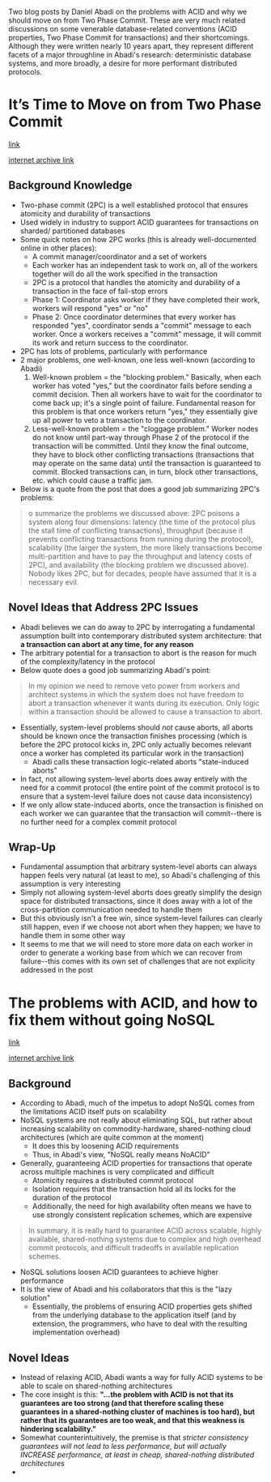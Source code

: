 Two blog posts by Daniel Abadi on the problems with ACID and why we should
move on from Two Phase Commit. These are very much related discussions on some
venerable database-related conventions (ACID properties, Two Phase Commit for
transactions) and their shortcomings. Although they were written nearly 10 years
apart, they represent different facets of a major throughline in Abadi's research:
deterministic database systems, and more broadly, a desire for more performant
distributed protocols. 

# It’s Time to Move on from Two Phase Commit
[link](http://dbmsmusings.blogspot.com/2019/01/its-time-to-move-on-from-two-phase.html)

[internet archive link](https://web.archive.org/web/20220826233144/http://dbmsmusings.blogspot.com/2019/01/its-time-to-move-on-from-two-phase.html)

## Background Knowledge
- Two-phase commit (2PC) is a well established protocol that ensures atomicity
and durability of transactions
- Used widely in industry to support ACID guarantees for transactions on sharded/
partitioned databases
- Some quick notes on how 2PC works (this is already well-documented online in 
other places):
    - A commit manager/coordinator and a set of workers
    - Each worker has an independent task to work on, all of the workers together
will do all the work specified in the transaction
    - 2PC is a protocol that handles the atomicity and durability of a transaction
in the face of fail-stop errors
    - Phase 1: Coordinator asks worker if they have completed their work, workers
will respond "yes" or "no"
    - Phase 2: Once coordinator determines that every worker has responded "yes",
coordinator sends a "commit" message to each worker. Once a workers receives a 
"commit" message, it will commit its work and return success to the coordinator.
- 2PC has lots of problems, particularly with performance
- 2 major problems, one well-known, one less well-known (according to Abadi)
    1. Well-known problem = the "blocking problem." Basically, when each worker
has voted "yes," but the coordinator fails before sending a commit decision. Then
all workers have to wait for the coordinator to come back up; it's a single point
of failure. Fundamental reason for this problem is that once workers return "yes,"
they essentially give up all power to veto a transaction to the coordinator. 
    2. Less-well-known problem = the "cloggage problem." Worker nodes do not know
until part-way through Phase 2 of the protocol if the transaction will be committed.
Until they know the final outcome, they have to block other conflicting transactions
(transactions that may operate on the same data) until the transaction is 
guaranteed to commit. Blocked transactions can, in turn, block other transactions,
etc. which could cause a traffic jam. 
- Below is a quote from the post that does a good job summarizing 2PC's problems:
> o summarize the problems we discussed above: 2PC poisons a system along four 
dimensions: latency (the time of the protocol plus the stall time of conflicting 
transactions), throughput (because it prevents conflicting transactions from 
running during the protocol), scalability (the larger the system, the more 
likely transactions become multi-partition and have to pay the throughput and 
latency costs of 2PC), and availability (the blocking problem we discussed above).  
Nobody likes 2PC, but for decades, people have assumed that it is a necessary evil.

## Novel Ideas that Address 2PC Issues
- Abadi believes we can do away to 2PC by interrogating a fundamental assumption
built into contemporary distributed system architecture: that **a transaction can
abort at any time, for any reason**
- The arbitrary potential for a transaction to abort is the reason for much of
the complexity/latency in the protocol
- Below quote does a good job summarizing Abadi's point:
> In my opinion we need to remove veto power from workers and architect systems 
in which the system does not have freedom to abort a transaction whenever it wants 
during its execution. Only logic within a transaction should be allowed to cause 
a transaction to abort.
- Essentially, system-level problems should *not* cause aborts, all aborts should
be known once the transaction finishes processing (which is before the 2PC
protocol kicks in, 2PC only actually becomes relevant once a worker has completed
its particular work in the transaction)
    - Abadi calls these transaction logic-related aborts "state-induced aborts"
- In fact, not allowing system-level aborts does away entirely with the need
for a commit protocol (the entire point of the commit protocol is to ensure
that a system-level failure does not cause data inconsistency)
- If we only allow state-induced aborts, once the transaction is finished on 
each worker we can guarantee that the transaction will commit--there is no further
need for a complex commit protocol

## Wrap-Up
- Fundamental assumption that arbitrary system-level aborts can always happen
feels very natural (at least to me), so Abadi's challenging of this assumption
is very interesting
- Simply not allowing system-level aborts does greatly simplify the design space
for distributed transactions, since it does away with a lot of the cross-partition
communication needed to handle them
- But this obviously isn't a free win, since system-level failures can clearly
still happen, even if we choose not abort when they happen; we have to handle them 
in some other way
- It seems to me that we will need to store more data on each worker in order to
generate a working base from which we can recover from failure--this comes with
its own set of challenges that are not explicity addressed in the post

# The problems with ACID, and how to fix them without going NoSQL
[link](http://dbmsmusings.blogspot.com/2010/08/problems-with-acid-and-how-to-fix-them.html)

[internet archive link](https://web.archive.org/web/20221206092937/http://dbmsmusings.blogspot.com/2010/08/problems-with-acid-and-how-to-fix-them.html)

## Background
- According to Abadi, much of the impetus to adopt NoSQL comes from the limitations
ACID itself puts on scalability
- NoSQL systems are not really about eliminating SQL, but rather about increasing
scalability on commodity-hardware, shared-nothing cloud architectures (which 
are quite common at the moment)
    - It does this by loosening ACID requirements
    - Thus, in Abadi's view, "NoSQL really means NoACID"
- Generally, guaranteeing ACID properties for transactions that operate across
multiple machines is very complicated and difficult
    - Atomicity requires a distributed commit protocol
    - Isolation requires that the transaction hold all its locks for the duration
of the protocol
    - Additionally, the need for high availability often means we have to use
strongly consistent replication schemes, which are expensive
> In summary, it is really hard to guarantee ACID across scalable, highly 
available, shared-nothing systems due to complex and high overhead commit 
protocols, and difficult tradeoffs in available replication schemes.
- NoSQL solutions loosen ACID guarantees to achieve higher performance
- It is the view of Abadi and his collaborators that this is the "lazy solution"
    - Essentially, the problems of ensuring ACID properties gets shifted from
the underlying database to the application itself (and by extension, the
programmers, who have to deal with the resulting implementation overhead)

## Novel Ideas
- Instead of relaxing ACID, Abadi wants a way for fully ACID systems to be able to 
scale on shared-nothing architectures
- The core insight is this: **"...the problem with ACID is not that its guarantees 
are too strong (and that therefore scaling these guarantees in a shared-nothing 
cluster of machines is too hard), but rather that its guarantees are too weak, 
and that this weakness is hindering scalability."**
- Somewhat counterintuitively, the premise is that *stricter consistency guarantees
will not lead to less performance, but will actually INCREASE performance, at least
in cheap, shared-nothing distributed architectures*
- 

